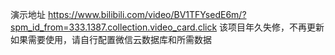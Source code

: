 演示地址
https://www.bilibili.com/video/BV1TFYsedE6m/?spm_id_from=333.1387.collection.video_card.click
该项目年久失修，不再更新
如果需要使用，请自行配置微信云数据库和所需数据
